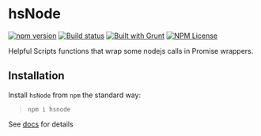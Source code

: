 hsNode 
========
[![npm version](https://badge.fury.io/js/hsnode.svg)](https://badge.fury.io/js/hsnode) 
[![Build status](https://ci.appveyor.com/api/projects/status/b6j3c52mckq2lpj8?svg=true)](https://ci.appveyor.com/project/HelpfulScripts/hsnode)
[![Built with Grunt](https://cdn.gruntjs.com/builtwith.svg)](https://gruntjs.com/) 
[![NPM License](https://img.shields.io/badge/license-MIT-brightgreen.svg)](https://www.npmjs.com/package/hsnode)

Helpful Scripts functions that wrap some nodejs calls in Promise wrappers.

## Installation
Install `hsNode` from `npm` the standard way:
> `npm i hsnode`

See [docs](https://helpfulscripts.github.io/hsNode/indexGH.html#!/api/hsNode/0) for details
